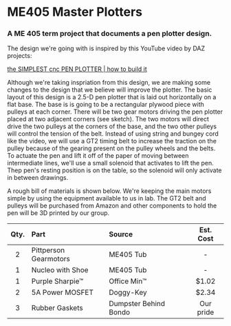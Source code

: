# ME405 Master Plotters
### A ME 405 term project that documents a pen plotter design.

The design we're going with is inspired by this YouTube video by DAZ projects: 

[the SIMPLEST cnc PEN PLOTTER | how to build it](https://www.youtube.com/watch?v=zFRRUZdz1HY)

Although we're taking inspriation from this design, we are making some changes to the design that we believe will improve 
the plotter. The basic layout of this design is a 2.5-D pen plotter that is laid out horizontally on a flat base. The base is
is going to be a rectangular plywood piece with pulleys at each corner. There will be two gear motors driving the pen plotter placed
at two adjacent corners (see sketch). The two motors will direct drive the two pulleys at the corners of the base, and the two other 
pulleys will control the tension of the belt. Instead of using string and bungey cord like the video, we will use a GT2 timing belt
to increase the traction on the pulley because of the gearing present on the pulley wheels and the belts. To actuate the pen and lift it
off of the paper of moving between intermediate lines, we'll use a small solenoid that activates to lift the pen. Thep pen's resting
position is on the table, so the solenoid will only activate in between drawings.

A rough bill of materials is shown below. We're keeping the main motors simple by using the equipment available to us in lab. The GT2 belt and
pulleys will be purchased from Amazon and other components to hold the pen will be 3D printed by our group. 


| Qty. | Part                  | Source                | Est. Cost |
|:----:|:----------------------|:----------------------|:---------:|
|  2   | Pittperson Gearmotors | ME405 Tub             |     -     |
|  1   | Nucleo with Shoe      | ME405 Tub             |     -     |
|  1   | Purple Sharpie&trade; | Office Min&trade;     |   $1.02   |
|  2   | 5A Power MOSFET       | Doggy-Key             |   $2.34   |
|  3   | Rubber Gaskets        | Dumpster Behind Bondo | Our pride |